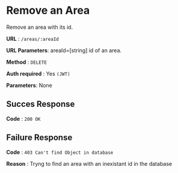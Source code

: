 # Remove an Area

Remove an area with its id.

**URL** : `/areas/:areaId`

**URL Parameters**: areaId=[string] id of an area.

**Method** : `DELETE`

**Auth required** : Yes `(JWT)`

**Parameters**: None

## Succes Response

**Code** : `200 OK`

## Failure Response

**Code** : `403 Can't find Object in database`

**Reason** : Tryng to find an area with an inexistant id in the database
